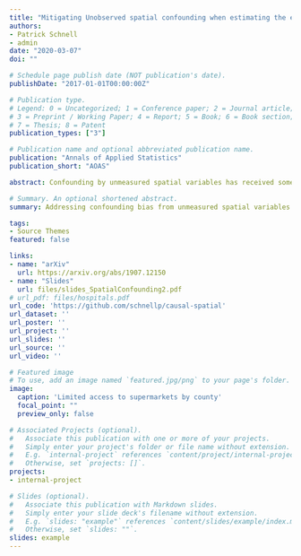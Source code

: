 ```yaml
---
title: "Mitigating Unobserved spatial confounding when estimating the effect of supermarket access on cardiovascular disease deaths"
authors:
- Patrick Schnell
- admin
date: "2020-03-07"
doi: ""

# Schedule page publish date (NOT publication's date).
publishDate: "2017-01-01T00:00:00Z"

# Publication type.
# Legend: 0 = Uncategorized; 1 = Conference paper; 2 = Journal article;
# 3 = Preprint / Working Paper; 4 = Report; 5 = Book; 6 = Book section;
# 7 = Thesis; 8 = Patent
publication_types: ["3"]

# Publication name and optional abbreviated publication name.
publication: "Annals of Applied Statistics"
publication_short: "AOAS"

abstract: Confounding by unmeasured spatial variables has received some attention in the spatial statistics and causal inference literatures, but concepts and approaches have remained largely separated. In this paper, we aim to bridge these distinct strands of statistics by considering unmeasured spatial confounding within a causal inference framework, and estimating effects using outcome regression tools popular within the spatial literature. First, we show how using spatially correlated random effects in the outcome model, an approach common among spatial statisticians, does not necessarily mitigate bias due to spatial confounding, a previously published but not universally known result. Motivated by the bias term of commonly-used estimators, we propose an affine estimator which addresses this deficiency. We discuss how unbiased estimation of causal parameters in the presence of unmeasured spatial confounding can only be achieved under an untestable set of assumptions which will often be application-specific. We provide a set of assumptions which describe how the exposure and outcome of interest relate to the unmeasured variables, and which is sufficient for identification of the causal effect based on the observed data. We examine identifiability issues through the lens of restricted maximum likelihood estimation in linear models, and implement our method using a fully Bayesian approach applicable to any type of outcome variable. This work is motivated by and used to estimate the effect of county-level limited access to supermarkets on the rate of cardiovascular disease deaths in the elderly across the whole continental United States. Even though standard approaches return null or protective effects, our approach uncovers evidence of unobserved spatial confounding, and indicates that limited supermarket access has a harmful effect on cardiovascular mortality.

# Summary. An optional shortened abstract.
summary: Addressing confounding bias from unmeasured spatial variables using mixed models.

tags:
- Source Themes
featured: false

links:
- name: "arXiv"
  url: https://arxiv.org/abs/1907.12150
- name: "Slides"
  url: files/slides_SpatialConfounding2.pdf
# url_pdf: files/hospitals.pdf
url_code: 'https://github.com/schnellp/causal-spatial'
url_dataset: ''
url_poster: ''
url_project: ''
url_slides: ''
url_source: ''
url_video: ''

# Featured image
# To use, add an image named `featured.jpg/png` to your page's folder. 
image:
  caption: 'Limited access to supermarkets by county'
  focal_point: ""
  preview_only: false

# Associated Projects (optional).
#   Associate this publication with one or more of your projects.
#   Simply enter your project's folder or file name without extension.
#   E.g. `internal-project` references `content/project/internal-project/index.md`.
#   Otherwise, set `projects: []`.
projects:
- internal-project

# Slides (optional).
#   Associate this publication with Markdown slides.
#   Simply enter your slide deck's filename without extension.
#   E.g. `slides: "example"` references `content/slides/example/index.md`.
#   Otherwise, set `slides: ""`.
slides: example
---
```


